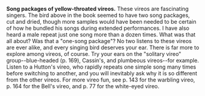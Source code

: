 **Song packages of yellow-throated vireos.** These vireos are fascinating singers. The bird above in the book seemed to have two song packages, cut and dried, though more samples would have been needed to be certain of how he bundled his songs during extended performances. I have also heard a male repeat just one song more than a dozen times. What was that all about? Was that a "one-song package"? No two listens to these vireos are ever alike, and every singing bird deserves your ear. There is far more to explore among vireos, of course. Try your ears on the "solitary vireo" group--blue-headed (p. 169), Cassin's, and plumbeous vireos--for example. Listen to a Hutton's vireo, who rapidly repeats one simple song many times before switching to another, and you will inevitably ask why it is so different from the other vireos. For more vireo fun, see p. 143 for the warbling vireo, p. 164 for the Bell's vireo, and p. 77 for the white-eyed vireo.
